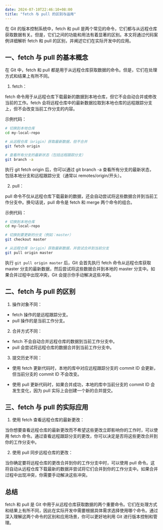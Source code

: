 ```yaml
---
date: 2024-07-10T22:46:10+08:00
title: "fetch 与 pull 的区别与运用"
---
```


在 Git 的版本控制系统中，fetch 和 pull 是两个常见的命令，它们都与从远程仓库获取数据有关。但是，它们之间的功能和用法有着显著的区别。本文将通过代码案例详细解析 fetch 和 pull 的区别，并阐述它们在实际开发中的应用。

## 一、fetch 与 pull 的基本概念

在 Git 中，fetch 和 pull 都是用于从远程仓库获取数据的命令。但是，它们在处理方式和结果上有所不同。

1. fetch：

fetch 命令用于从远程仓库下载最新的数据到本地仓库，但它不会自动合并或修改当前的工作。fetch 会将远程仓库中的最新数据拉取到本地仓库的远程跟踪分支上，但不会改变当前工作分支的内容。

示例代码：

```bash
# 切换到本地仓库
cd my-local-repo

# 从远程仓库（origin）获取最新数据，但不合并
git fetch origin

# 查看所有分支的最新状态（包括远程跟踪分支）
git branch -a
```

执行 git fetch origin 后，你可以通过 git branch -a 查看所有分支的最新状态，包括本地分支和远程跟踪分支（通常以 remotes/origin/开头）。

2. pull：

pull 命令不仅从远程仓库下载最新的数据，还会自动尝试将这些数据合并到当前工作分支中。换句话说，pull 命令是 fetch 和 merge 两个命令的组合。

示例代码：

```bash
# 切换到本地仓库
cd my-local-repo

# 切换到要更新的分支（例如：master）
git checkout master

# 从远程仓库（origin）获取最新数据，并尝试合并到当前分支
git pull origin master
```

执行 `git pull origin master` 后，Git 会首先执行 fetch 命令从远程仓库获取 master 分支的最新数据，然后尝试将这些数据合并到本地的 master 分支中。如果合并过程中出现冲突，Git 会提示你手动解决这些冲突。

## 二、fetch 与 pull 的区别

1. 操作对象不同：

- fetch 操作的是远程跟踪分支。
- pull 操作的是当前工作分支。

2. 合并方式不同：

- fetch 不会自动合并远程仓库的数据到当前工作分支中。
- pull 会尝试将远程仓库的数据合并到当前工作分支中。

3. 提交历史不同：

- 使用 fetch 更新代码时，本地的库中对应远程跟踪分支的 commit ID 会更新，但当前分支的 commit ID 不会改变。

- 使用 pull 更新代码时，如果合并成功，本地的库中当前分支的 commit ID 会发生变化，因为 pull 实际上会创建一个新的合并提交。

## 三、fetch 与 pull 的实际应用

1. 使用 fetch 查看远程仓库的最新更改：

当你想要查看远程仓库的最新更改而不希望这些更改立即影响你的工作时，可以使用 fetch 命令。通过查看远程跟踪分支的更改，你可以决定是否将这些更改合并到你的工作分支中。

2. 使用 pull 同步远程仓库的更改：

当你确定要将远程仓库的更改合并到你的工作分支中时，可以使用 pull 命令。这将自动从远程仓库下载最新的数据并尝试将它们合并到你的工作分支中。如果合并过程中出现冲突，你需要手动解决这些冲突。

## 总结

fetch 和 pull 是 Git 中用于从远程仓库获取数据的两个重要命令。它们在处理方式和结果上有所不同，因此在实际开发中需要根据具体需求选择使用哪个命令。通过深入理解这两个命令的区别和应用场景，你可以更好地利用 Git 进行版本控制和管理。
